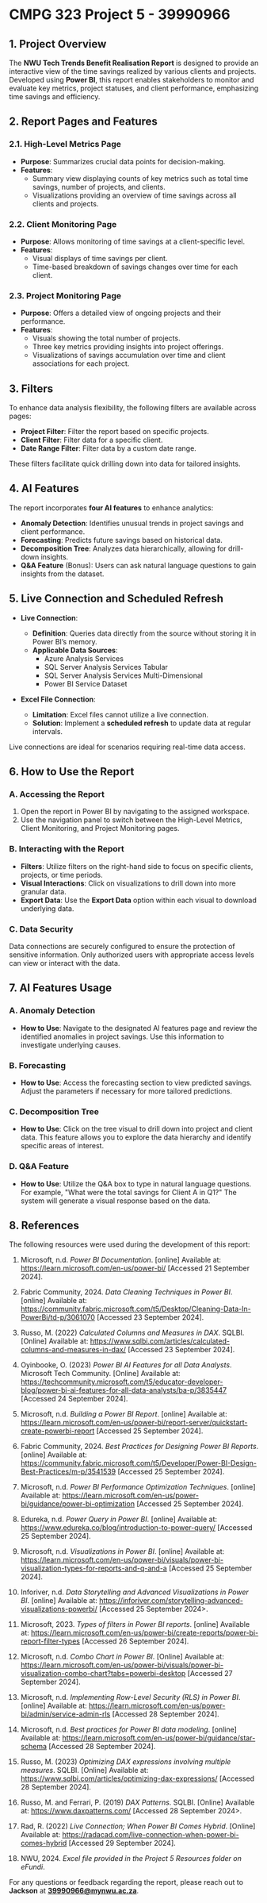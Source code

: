 # CMPG 323 Project 5 - 39990966

## 1. Project Overview
The **NWU Tech Trends Benefit Realisation Report** is designed to provide an interactive view of the time savings realized by various clients and projects. Developed using **Power BI**, this report enables stakeholders to monitor and evaluate key metrics, project statuses, and client performance, emphasizing time savings and efficiency.

## 2. Report Pages and Features

### 2.1. High-Level Metrics Page
- **Purpose**: Summarizes crucial data points for decision-making.
- **Features**:
  - Summary view displaying counts of key metrics such as total time savings, number of projects, and clients.
  - Visualizations providing an overview of time savings across all clients and projects.

### 2.2. Client Monitoring Page
- **Purpose**: Allows monitoring of time savings at a client-specific level.
- **Features**:
  - Visual displays of time savings per client.
  - Time-based breakdown of savings changes over time for each client.

### 2.3. Project Monitoring Page
- **Purpose**: Offers a detailed view of ongoing projects and their performance.
- **Features**:
  - Visuals showing the total number of projects.
  - Three key metrics providing insights into project offerings.
  - Visualizations of savings accumulation over time and client associations for each project.

## 3. Filters
To enhance data analysis flexibility, the following filters are available across pages:
- **Project Filter**: Filter the report based on specific projects.
- **Client Filter**: Filter data for a specific client.
- **Date Range Filter**: Filter data by a custom date range.

These filters facilitate quick drilling down into data for tailored insights.

## 4. AI Features
The report incorporates **four AI features** to enhance analytics:
- **Anomaly Detection**: Identifies unusual trends in project savings and client performance.
- **Forecasting**: Predicts future savings based on historical data.
- **Decomposition Tree**: Analyzes data hierarchically, allowing for drill-down insights.
- **Q&A Feature** (Bonus): Users can ask natural language questions to gain insights from the dataset.

## 5. Live Connection and Scheduled Refresh

- **Live Connection**:
  - **Definition**: Queries data directly from the source without storing it in Power BI’s memory.
  - **Applicable Data Sources**: 
    - Azure Analysis Services
    - SQL Server Analysis Services Tabular
    - SQL Server Analysis Services Multi-Dimensional
    - Power BI Service Dataset

- **Excel File Connection**:
  - **Limitation**: Excel files cannot utilize a live connection.
  - **Solution**: Implement a **scheduled refresh** to update data at regular intervals.

Live connections are ideal for scenarios requiring real-time data access.

## 6. How to Use the Report

### A. Accessing the Report
1. Open the report in Power BI by navigating to the assigned workspace.
2. Use the navigation panel to switch between the High-Level Metrics, Client Monitoring, and Project Monitoring pages.

### B. Interacting with the Report
- **Filters**: Utilize filters on the right-hand side to focus on specific clients, projects, or time periods.
- **Visual Interactions**: Click on visualizations to drill down into more granular data.
- **Export Data**: Use the **Export Data** option within each visual to download underlying data.

### C. Data Security
Data connections are securely configured to ensure the protection of sensitive information. Only authorized users with appropriate access levels can view or interact with the data.

## 7. AI Features Usage

### A. Anomaly Detection
- **How to Use**: Navigate to the designated AI features page and review the identified anomalies in project savings. Use this information to investigate underlying causes.

### B. Forecasting
- **How to Use**: Access the forecasting section to view predicted savings. Adjust the parameters if necessary for more tailored predictions.

### C. Decomposition Tree
- **How to Use**: Click on the tree visual to drill down into project and client data. This feature allows you to explore the data hierarchy and identify specific areas of interest.

### D. Q&A Feature
- **How to Use**: Utilize the Q&A box to type in natural language questions. For example, "What were the total savings for Client A in Q1?" The system will generate a visual response based on the data.

## 8. References
The following resources were used during the development of this report:

1. Microsoft, n.d. *Power BI Documentation*. [online] Available at: <https://learn.microsoft.com/en-us/power-bi/> [Accessed 21 September 2024].

2. Fabric Community, 2024. *Data Cleaning Techniques in Power BI*. [online] Available at: <https://community.fabric.microsoft.com/t5/Desktop/Cleaning-Data-In-PowerBi/td-p/3061070> [Accessed 23 September 2024].

3. Russo, M. (2022) *Calculated Columns and Measures in DAX*. SQLBI. [Online] Available at: <https://www.sqlbi.com/articles/calculated-columns-and-measures-in-dax/> [Accessed 23 September 2024].

4. Oyinbooke, O. (2023) *Power BI AI Features for all Data Analysts*. Microsoft Tech Community. [Online] Available at: <https://techcommunity.microsoft.com/t5/educator-developer-blog/power-bi-ai-features-for-all-data-analysts/ba-p/3835447> [Accessed 24 September 2024].

5. Microsoft, n.d. *Building a Power BI Report*. [online] Available at: <https://learn.microsoft.com/en-us/power-bi/report-server/quickstart-create-powerbi-report> [Accessed 25 September 2024].

6. Fabric Community, 2024. *Best Practices for Designing Power BI Reports*. [online] Available at: <https://community.fabric.microsoft.com/t5/Developer/Power-BI-Design-Best-Practices/m-p/3541539> [Accessed 25 September 2024].

7. Microsoft, n.d. *Power BI Performance Optimization Techniques*. [online] Available at: <https://learn.microsoft.com/en-us/power-bi/guidance/power-bi-optimization> [Accessed 25 September 2024].

8. Edureka, n.d. *Power Query in Power BI*. [online] Available at: <https://www.edureka.co/blog/introduction-to-power-query/> [Accessed 25 September 2024].

9. Microsoft, n.d. *Visualizations in Power BI*. [online] Available at: <https://learn.microsoft.com/en-us/power-bi/visuals/power-bi-visualization-types-for-reports-and-q-and-a> [Accessed 25 September 2024].

10. Inforiver, n.d. *Data Storytelling and Advanced Visualizations in Power BI*. [online] Available at: <https://inforiver.com/storytelling-advanced-visualizations-powerbi/> [Accessed 25 September 2024>.

11. Microsoft, 2023. *Types of filters in Power BI reports*. [online] Available at: <https://learn.microsoft.com/en-us/power-bi/create-reports/power-bi-report-filter-types> [Accessed 26 September 2024].

12. Microsoft, n.d. *Combo Chart in Power BI*. [Online] Available at: <https://learn.microsoft.com/en-us/power-bi/visuals/power-bi-visualization-combo-chart?tabs=powerbi-desktop> [Accessed 27 September 2024].

13. Microsoft, n.d. *Implementing Row-Level Security (RLS) in Power BI*. [online] Available at: <https://learn.microsoft.com/en-us/power-bi/admin/service-admin-rls> [Accessed 28 September 2024].

14. Microsoft, n.d. *Best practices for Power BI data modeling*. [online] Available at: <https://learn.microsoft.com/en-us/power-bi/guidance/star-schema> [Accessed 28 September 2024].

15. Russo, M. (2023) *Optimizing DAX expressions involving multiple measures*. SQLBI. [Online] Available at: <https://www.sqlbi.com/articles/optimizing-dax-expressions/> [Accessed 28 September 2024].

16. Russo, M. and Ferrari, P. (2019) *DAX Patterns*. SQLBI. [Online] Available at: <https://www.daxpatterns.com/> [Accessed 28 September 2024>.

17. Rad, R. (2022) *Live Connection; When Power BI Comes Hybrid*. [Online] Available at: <https://radacad.com/live-connection-when-power-bi-comes-hybrid> [Accessed 29 September 2024].

18. NWU, 2024. *Excel file provided in the Project 5 Resources folder on eFundi*.

For any questions or feedback regarding the report, please reach out to **Jackson** at **39990966@mynwu.ac.za**.
